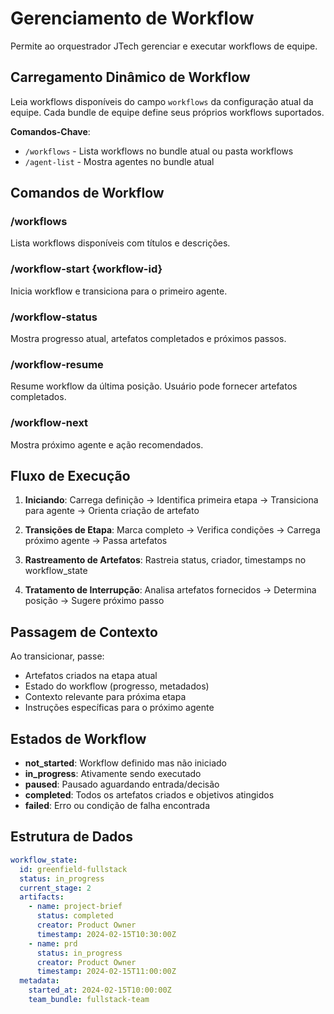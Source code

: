 <!-- Powered by JTECH™ Core -->

# Gerenciamento de Workflow

Permite ao orquestrador JTech gerenciar e executar workflows de equipe.

## Carregamento Dinâmico de Workflow

Leia workflows disponíveis do campo `workflows` da configuração atual da equipe. Cada bundle de equipe define seus próprios workflows suportados.

**Comandos-Chave**:

- `/workflows` - Lista workflows no bundle atual ou pasta workflows
- `/agent-list` - Mostra agentes no bundle atual

## Comandos de Workflow

### /workflows

Lista workflows disponíveis com títulos e descrições.

### /workflow-start {workflow-id}

Inicia workflow e transiciona para o primeiro agente.

### /workflow-status

Mostra progresso atual, artefatos completados e próximos passos.

### /workflow-resume

Resume workflow da última posição. Usuário pode fornecer artefatos completados.

### /workflow-next

Mostra próximo agente e ação recomendados.

## Fluxo de Execução

1. **Iniciando**: Carrega definição → Identifica primeira etapa → Transiciona para agente → Orienta criação de artefato

2. **Transições de Etapa**: Marca completo → Verifica condições → Carrega próximo agente → Passa artefatos

3. **Rastreamento de Artefatos**: Rastreia status, criador, timestamps no workflow_state

4. **Tratamento de Interrupção**: Analisa artefatos fornecidos → Determina posição → Sugere próximo passo

## Passagem de Contexto

Ao transicionar, passe:

- Artefatos criados na etapa atual
- Estado do workflow (progresso, metadados)
- Contexto relevante para próxima etapa
- Instruções específicas para o próximo agente

## Estados de Workflow

- **not_started**: Workflow definido mas não iniciado
- **in_progress**: Ativamente sendo executado
- **paused**: Pausado aguardando entrada/decisão
- **completed**: Todos os artefatos criados e objetivos atingidos
- **failed**: Erro ou condição de falha encontrada

## Estrutura de Dados

```yaml
workflow_state:
  id: greenfield-fullstack
  status: in_progress
  current_stage: 2
  artifacts:
    - name: project-brief
      status: completed
      creator: Product Owner
      timestamp: 2024-02-15T10:30:00Z
    - name: prd
      status: in_progress
      creator: Product Owner
      timestamp: 2024-02-15T11:00:00Z
  metadata:
    started_at: 2024-02-15T10:00:00Z
    team_bundle: fullstack-team
```

